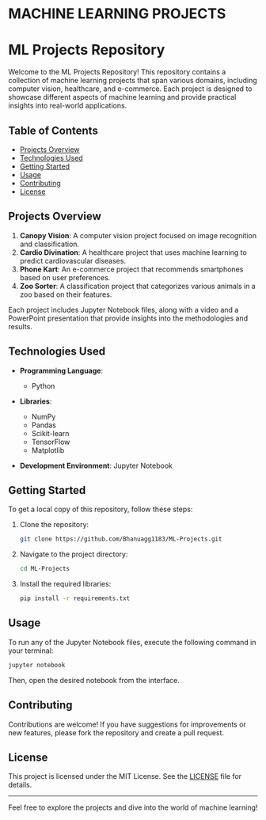 # MACHINE LEARNING PROJECTS

# ML Projects Repository

Welcome to the ML Projects Repository! This repository contains a collection of machine learning projects that span various domains, including computer vision, healthcare, and e-commerce. Each project is designed to showcase different aspects of machine learning and provide practical insights into real-world applications.

## Table of Contents

- [Projects Overview](#projects-overview)
- [Technologies Used](#technologies-used)
- [Getting Started](#getting-started)
- [Usage](#usage)
- [Contributing](#contributing)
- [License](#license)

## Projects Overview

1. **Canopy Vision**: A computer vision project focused on image recognition and classification.
2. **Cardio Divination**: A healthcare project that uses machine learning to predict cardiovascular diseases.
3. **Phone Kart**: An e-commerce project that recommends smartphones based on user preferences.
4. **Zoo Sorter**: A classification project that categorizes various animals in a zoo based on their features.

Each project includes Jupyter Notebook files, along with a video and a PowerPoint presentation that provide insights into the methodologies and results.

## Technologies Used

- **Programming Language**:
  - Python

- **Libraries**: 
  - NumPy
  - Pandas
  - Scikit-learn
  - TensorFlow
  - Matplotlib

- **Development Environment**: Jupyter Notebook

## Getting Started

To get a local copy of this repository, follow these steps:

1. Clone the repository:
   ```bash
   git clone https://github.com/Bhanuagg1183/ML-Projects.git
   ```
2. Navigate to the project directory:
   ```bash
   cd ML-Projects
   ```
3. Install the required libraries:
   ```bash
   pip install -r requirements.txt
   ```

## Usage

To run any of the Jupyter Notebook files, execute the following command in your terminal:
```bash
jupyter notebook
```
Then, open the desired notebook from the interface.

## Contributing

Contributions are welcome! If you have suggestions for improvements or new features, please fork the repository and create a pull request.

## License

This project is licensed under the MIT License. See the [LICENSE](LICENSE) file for details.

---

Feel free to explore the projects and dive into the world of machine learning!
